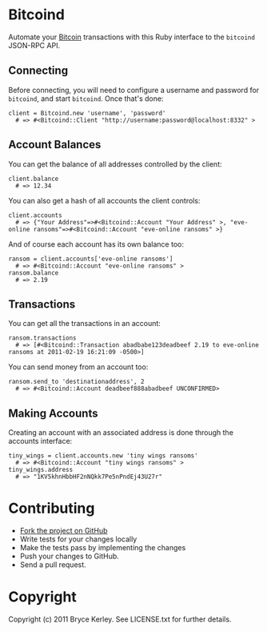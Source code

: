 # Bitcoind

Automate your [Bitcoin](http://bitcoin.org/) transactions with this Ruby interface to the `bitcoind` JSON-RPC API.

## Connecting

Before connecting, you will need to configure a username and password for `bitcoind`, and start
`bitcoind`. Once that's done:

    client = Bitcoind.new 'username', 'password'
      # => #<Bitcoind::Client "http://username:password@localhost:8332" >

## Account Balances

You can get the balance of all addresses controlled by the client:

    client.balance
      # => 12.34

You can also get a hash of all accounts the client controls:

    client.accounts
      # => {"Your Address"=>#<Bitcoind::Account "Your Address" >, "eve-online ransoms"=>#<Bitcoind::Account "eve-online ransoms" >}

And of course each account has its own balance too:

    ransom = client.accounts['eve-online ransoms']
      # => #<Bitcoind::Account "eve-online ransoms" >
    ransom.balance
      # => 2.19

## Transactions

You can get all the transactions in an account:

    ransom.transactions
      # => [#<Bitcoind::Transaction abadbabe123deadbeef 2.19 to eve-online ransoms at 2011-02-19 16:21:09 -0500>]

You can send money from an account too:

    ransom.send_to 'destinationaddress', 2
      # => #<Bitcoind::Account deadbeef888abadbeef UNCONFIRMED>

## Making Accounts

Creating an account with an associated address is done through the accounts interface:

    tiny_wings = client.accounts.new 'tiny wings ransoms'
      # => #<Bitcoind::Account "tiny wings ransoms" >
    tiny_wings.address
      # => "1KV5khnHbbHF2nNQkk7Pe5nPndEj43U27r"

# Contributing

* [Fork the project on GitHub](https://github.com/bkerley/bitcoind)
* Write tests for your changes locally
* Make the tests pass by implementing the changes
* Push your changes to GitHub.
* Send a pull request.

# Copyright

Copyright (c) 2011 Bryce Kerley. See LICENSE.txt for further details.
